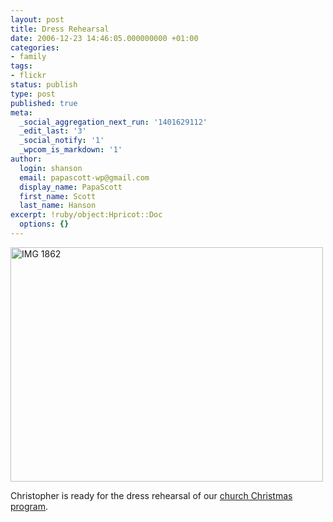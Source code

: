```yaml
---
layout: post
title: Dress Rehearsal
date: 2006-12-23 14:46:05.000000000 +01:00
categories:
- family
tags:
- flickr
status: publish
type: post
published: true
meta:
  _social_aggregation_next_run: '1401629112'
  _edit_last: '3'
  _social_notify: '1'
  _wpcom_is_markdown: '1'
author:
  login: shanson
  email: papascott-wp@gmail.com
  display_name: PapaScott
  first_name: Scott
  last_name: Hanson
excerpt: !ruby/object:Hpricot::Doc
  options: {}
---
```

<p><a href="http://www.flickr.com/photos/papascott/330859523/" title="Photo Sharing"><img src="https://farm1.static.flickr.com/151/330859523_f02e956099.jpg" width="500" height="375" alt="IMG 1862" /></a></p>
<p>Christopher is ready for the dress rehearsal of our <a href="https://www.papascott.de/archives/2006/12/12/could-those-be-angels/">church Christmas program</a>.</p>
